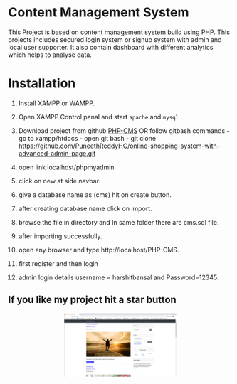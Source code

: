 # Content Management System
This Project is based on content management system build using PHP. This projects includes secured login system or signup system with admin and local user supporter. It also contain dashboard with different analytics which helps to analyse data.

# Installation

1. Install XAMPP or WAMPP.

2. Open XAMPP Control panal and start `apache` and `mysql` .

3. Download project from github [PHP-CMS](https://github.com/harshitbansal373/PHP-CMS.git "Content Management System")
OR follow gitbash commands
        - go to xampp/htdocs
        - open git bash
        - git clone https://github.com/PuneethReddyHC/online-shopping-system-with-advanced-admin-page.git

4. open link localhost/phpmyadmin

5. click on new at side navbar.

6. give a database name as (cms) hit on create button.

7. after creating database name click on import.

8. browse the file in directory and In same folder there are cms.sql file.

9. after importing successfully.

10. open any browser and type http://localhost/PHP-CMS.

11. first register and then login

12. admin login details username = harshitbansal and Password=12345.

## If you like my project hit a star button

<div align="center">
  <img width="50%" src="https://github.com/harshitbansal373/PHP-CMS/blob/master/images/Screenshot%20from%202019-07-08%2016-57-35.png" alt="preview">
</div>